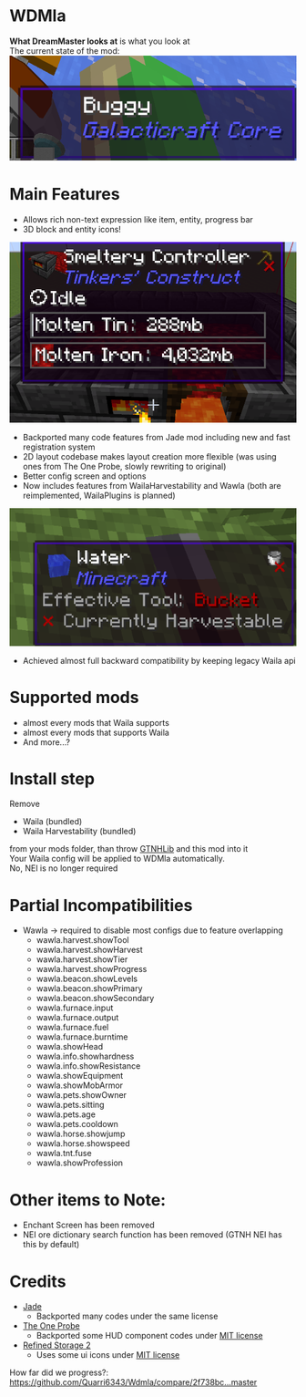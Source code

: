 # WDMla
**What DreamMaster looks at** is what you look at<br>
The current state of the mod:<br>
![buggy](image/buggy.png)

# Main Features
- Allows rich non-text expression like item, entity, progress bar
- 3D block and entity icons!

![smeltery.gif](image/smeltery.gif)

- Backported many code features from Jade mod including new and fast registration system
- 2D layout codebase makes layout creation more flexible (was using ones from The One Probe, slowly rewriting to original)
- Better config screen and options
- Now includes features from WailaHarvestability and Wawla (both are reimplemented, WailaPlugins is planned)

![water.png](image/water.png)

- Achieved almost full backward compatibility by keeping legacy Waila api

# Supported mods
- almost every mods that Waila supports
- almost every mods that supports Waila
- And more...?

# Install step
Remove

- Waila (bundled)
- Waila Harvestability (bundled)

from your mods folder, than throw [GTNHLib](https://github.com/GTNewHorizons/GTNHLib/releases/latest) and this mod into it<br>
Your Waila config will be applied to WDMla automatically.<br>
No, NEI is no longer required

# Partial Incompatibilities
- Wawla -> required to disable most configs due to feature overlapping
  - wawla.harvest.showTool
  - wawla.harvest.showHarvest
  - wawla.harvest.showTier
  - wawla.harvest.showProgress
  - wawla.beacon.showLevels
  - wawla.beacon.showPrimary
  - wawla.beacon.showSecondary
  - wawla.furnace.input
  - wawla.furnace.output
  - wawla.furnace.fuel
  - wawla.furnace.burntime
  - wawla.showHead
  - wawla.info.showhardness
  - wawla.info.showResistance
  - wawla.showEquipment
  - wawla.showMobArmor
  - wawla.pets.showOwner
  - wawla.pets.sitting
  - wawla.pets.age
  - wawla.pets.cooldown
  - wawla.horse.showjump
  - wawla.horse.showspeed
  - wawla.tnt.fuse
  - wawla.showProfession

# Other items to Note:
- Enchant Screen has been removed
- NEI ore dictionary search function has been removed (GTNH NEI has this by default)

# Credits
- [Jade](https://github.com/Snownee/Jade) 
  - Backported many codes under the same license
- [The One Probe](https://github.com/McJtyMods/TheOneProbe)
  - Backported some HUD component codes under [MIT license](https://github.com/McJtyMods/TheOneProbe/blob/1.20/LICENCE)
- [Refined Storage 2](https://github.com/refinedmods/refinedstorage2)
  - Uses some ui icons under [MIT license](https://github.com/refinedmods/refinedstorage2/blob/develop/LICENSE.md)

How far did we progress?: https://github.com/Quarri6343/Wdmla/compare/2f738bc...master
